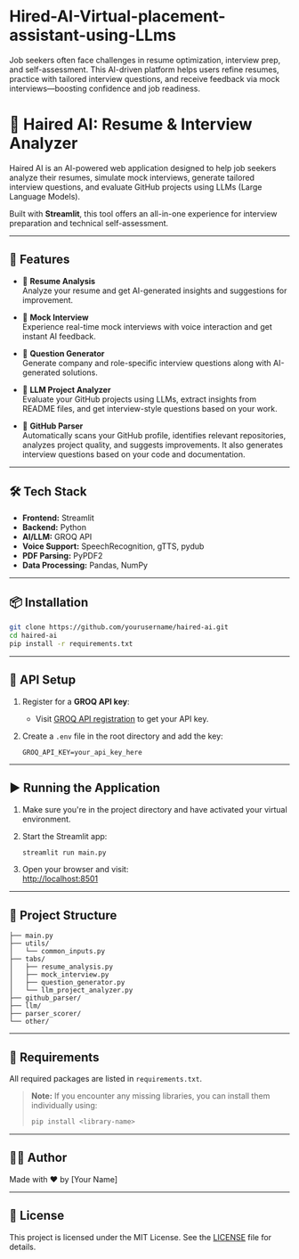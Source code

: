 # Hired-AI-Virtual-placement-assistant-using-LLms
Job seekers often face challenges in resume optimization, interview prep, and self-assessment. This AI-driven platform helps users refine resumes, practice with tailored interview questions, and receive feedback via mock interviews—boosting confidence and job readiness.
# 💼 Haired AI: Resume & Interview Analyzer

Haired AI is an AI-powered web application designed to help job seekers analyze their resumes, simulate mock interviews, generate tailored interview questions, and evaluate GitHub projects using LLMs (Large Language Models).

Built with **Streamlit**, this tool offers an all-in-one experience for interview preparation and technical self-assessment.

---

## 🚀 Features

- 📄 **Resume Analysis**  
  Analyze your resume and get AI-generated insights and suggestions for improvement.

- 🤖 **Mock Interview**  
  Experience real-time mock interviews with voice interaction and get instant AI feedback.

- 📌 **Question Generator**  
  Generate company and role-specific interview questions along with AI-generated solutions.

- 📝 **LLM Project Analyzer**  
  Evaluate your GitHub projects using LLMs, extract insights from README files, and get interview-style questions based on your work.

- 🧠 **GitHub Parser**  
  Automatically scans your GitHub profile, identifies relevant repositories, analyzes project quality, and suggests improvements. It also generates interview questions based on your code and documentation.

---

## 🛠 Tech Stack

- **Frontend:** Streamlit  
- **Backend:** Python  
- **AI/LLM:** GROQ API  
- **Voice Support:** SpeechRecognition, gTTS, pydub  
- **PDF Parsing:** PyPDF2  
- **Data Processing:** Pandas, NumPy

---

## 📦 Installation

```bash
git clone https://github.com/yourusername/haired-ai.git
cd haired-ai
pip install -r requirements.txt
```

---

## 🔐 API Setup

1. Register for a **GROQ API key**:
    - Visit [GROQ API registration](https://console.groq.com/docs/quickstart) to get your API key.

2. Create a `.env` file in the root directory and add the key:
    ```env
    GROQ_API_KEY=your_api_key_here
    ```

---

## ▶️ Running the Application

1. Make sure you're in the project directory and have activated your virtual environment.

2. Start the Streamlit app:
    ```bash
    streamlit run main.py
    ```

3. Open your browser and visit:  
    [http://localhost:8501](http://localhost:8501)

---

## 📁 Project Structure

```
├── main.py
├── utils/
│   └── common_inputs.py
├── tabs/
│   ├── resume_analysis.py
│   ├── mock_interview.py
│   ├── question_generator.py
│   └── llm_project_analyzer.py
├── github_parser/
├── llm/
├── parser_scorer/
└── other/
```

---

## 📄 Requirements

All required packages are listed in `requirements.txt`.

> **Note:** If you encounter any missing libraries, you can install them individually using:
> ```bash
> pip install <library-name>
> ```

---

## 🙋‍♂️ Author

Made with ❤️ by [Your Name]

---

## 📜 License

This project is licensed under the MIT License. See the [LICENSE](LICENSE) file for details.
